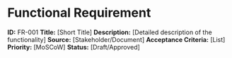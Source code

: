 # Functional Requirement
**ID:** FR-001
**Title:** [Short Title]
**Description:** [Detailed description of the functionality]
**Source:** [Stakeholder/Document]
**Acceptance Criteria:** [List]
**Priority:** [MoSCoW]
**Status:** [Draft/Approved]
